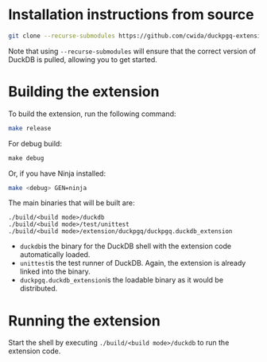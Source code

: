 # Installation instructions from source
```bash
git clone --recurse-submodules https://github.com/cwida/duckpgq-extension.git
```

Note that using `--recurse-submodules` will ensure that the correct version of DuckDB is pulled, allowing you to get started.

# Building the extension

To build the extension, run the following command:
```bash
make release
```

For debug build:
```python
make debug
```

Or, if you have Ninja installed:
```bash
make <debug> GEN=ninja
```

The main binaries that will be built are:
```
./build/<build mode>/duckdb
./build/<build mode>/test/unittest
./build/<build mode>/extension/duckpgq/duckpgq.duckdb_extension
```

- `duckdb`is the binary for the DuckDB shell with the extension code automatically loaded.
- `unittest`is the test runner of DuckDB. Again, the extension is already linked into the binary.
- `duckpgq.duckdb_extension`is the loadable binary as it would be distributed.

# Running the extension
Start the shell by executing `./build/<build mode>/duckdb` to run the extension code.